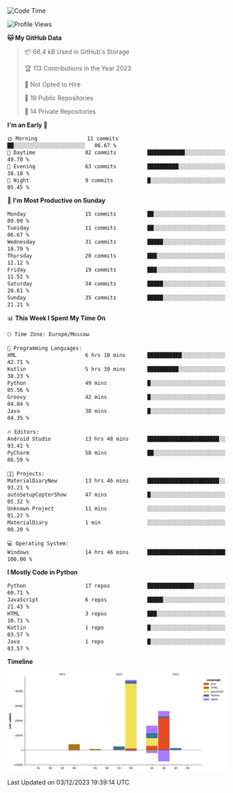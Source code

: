 <!--START_SECTION:waka-->
![Code Time](http://img.shields.io/badge/Code%20Time-155%20hrs%2047%20mins-blue)

![Profile Views](http://img.shields.io/badge/Profile%20Views-0-blue)

**🐱 My GitHub Data** 

> 📦 68.4 kB Used in GitHub's Storage 
 > 
> 🏆 113 Contributions in the Year 2023
 > 
> 🚫 Not Opted to Hire
 > 
> 📜 19 Public Repositories 
 > 
> 🔑 14 Private Repositories 
 > 
**I'm an Early 🐤** 

```text
🌞 Morning                11 commits          ██░░░░░░░░░░░░░░░░░░░░░░░   06.67 % 
🌆 Daytime                82 commits          ████████████░░░░░░░░░░░░░   49.70 % 
🌃 Evening                63 commits          ██████████░░░░░░░░░░░░░░░   38.18 % 
🌙 Night                  9 commits           █░░░░░░░░░░░░░░░░░░░░░░░░   05.45 % 
```
📅 **I'm Most Productive on Sunday** 

```text
Monday                   15 commits          ██░░░░░░░░░░░░░░░░░░░░░░░   09.09 % 
Tuesday                  11 commits          ██░░░░░░░░░░░░░░░░░░░░░░░   06.67 % 
Wednesday                31 commits          █████░░░░░░░░░░░░░░░░░░░░   18.79 % 
Thursday                 20 commits          ███░░░░░░░░░░░░░░░░░░░░░░   12.12 % 
Friday                   19 commits          ███░░░░░░░░░░░░░░░░░░░░░░   11.52 % 
Saturday                 34 commits          █████░░░░░░░░░░░░░░░░░░░░   20.61 % 
Sunday                   35 commits          █████░░░░░░░░░░░░░░░░░░░░   21.21 % 
```


📊 **This Week I Spent My Time On** 

```text
🕑︎ Time Zone: Europe/Moscow

💬 Programming Languages: 
XML                      6 hrs 18 mins       ███████████░░░░░░░░░░░░░░   42.71 % 
Kotlin                   5 hrs 39 mins       ██████████░░░░░░░░░░░░░░░   38.23 % 
Python                   49 mins             █░░░░░░░░░░░░░░░░░░░░░░░░   05.56 % 
Groovy                   42 mins             █░░░░░░░░░░░░░░░░░░░░░░░░   04.84 % 
Java                     38 mins             █░░░░░░░░░░░░░░░░░░░░░░░░   04.35 % 

🔥 Editors: 
Android Studio           13 hrs 48 mins      ███████████████████████░░   93.41 % 
PyCharm                  58 mins             ██░░░░░░░░░░░░░░░░░░░░░░░   06.59 % 

🐱‍💻 Projects: 
MaterialDiaryNew         13 hrs 46 mins      ███████████████████████░░   93.21 % 
autoSetupCopterShow      47 mins             █░░░░░░░░░░░░░░░░░░░░░░░░   05.32 % 
Unknown Project          11 mins             ░░░░░░░░░░░░░░░░░░░░░░░░░   01.27 % 
MaterialDiary            1 min               ░░░░░░░░░░░░░░░░░░░░░░░░░   00.20 % 

💻 Operating System: 
Windows                  14 hrs 46 mins      █████████████████████████   100.00 % 
```

**I Mostly Code in Python** 

```text
Python                   17 repos            ███████████████░░░░░░░░░░   60.71 % 
JavaScript               6 repos             █████░░░░░░░░░░░░░░░░░░░░   21.43 % 
HTML                     3 repos             ███░░░░░░░░░░░░░░░░░░░░░░   10.71 % 
Kotlin                   1 repo              █░░░░░░░░░░░░░░░░░░░░░░░░   03.57 % 
Java                     1 repo              █░░░░░░░░░░░░░░░░░░░░░░░░   03.57 % 
```



**Timeline**

![Lines of Code chart](https://raw.githubusercontent.com/Adlemex/Adlemex/main/assets/bar_graph.png)


 Last Updated on 03/12/2023 19:39:14 UTC
<!--END_SECTION:waka-->
